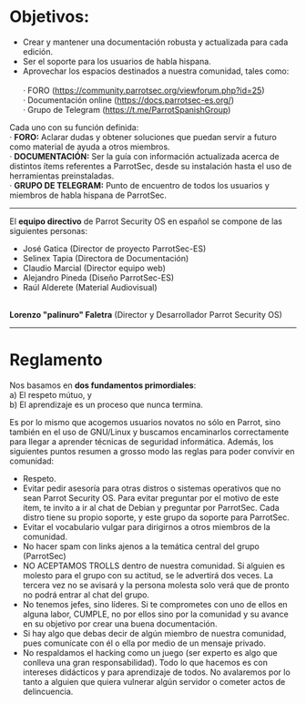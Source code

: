<h1>Objetivos:</h1>

- Crear y mantener una documentación robusta y actualizada para cada edición.
- Ser el soporte para los usuarios de habla hispana.
- Aprovechar los espacios destinados a nuestra comunidad, tales como:<br> 		
	· FORO (https://community.parrotsec.org/viewforum.php?id=25)<br>
	· Documentación online (https://docs.parrotsec-es.org/)<br>
	· Grupo de Telegram (https://t.me/ParrotSpanishGroup)<br>

Cada uno con su función definida:<br>
	· <b>FORO:</b> Aclarar dudas y obtener soluciones que puedan servir a
	futuro como material de ayuda a otros miembros.<br>
	· <b>DOCUMENTACIÓN:</b> Ser la guía con información actualizada acerca
	de distintos ítems referentes a ParrotSec, desde su instalación hasta
	el uso de herramientas preinstaladas.<br>
	· <b>GRUPO DE TELEGRAM:</b> Punto de encuentro de todos los usuarios y
	miembros de habla hispana de ParrotSec.
	
<hr>

El <b>equipo directivo</b> de Parrot Security OS en español se compone de las siguientes personas:
- José Gatica (Director de proyecto ParrotSec-ES)
- Selinex Tapia (Directora de Documentación)
- Claudio Marcial (Director equipo web)
- Alejandro Pineda (Diseño ParrotSec-ES)
- Raúl Alderete (Material Audiovisual)
<br>
<b>Lorenzo "palinuro" Faletra</b> (Director y Desarrollador Parrot Security OS)

<hr>

<h1>Reglamento</h1>

Nos basamos en <b>dos fundamentos primordiales</b>:<br>
a) El respeto mútuo, y<br>
b) El aprendizaje es un proceso que nunca termina.

Es por lo mismo que acogemos usuarios novatos no sólo en Parrot, sino también en el uso de GNU/Linux y buscamos encaminarlos correctamente para llegar a aprender técnicas de seguridad informática.
Además, los siguientes puntos resumen a grosso modo las reglas para poder convivir en comunidad:

- Respeto.
- Evitar pedir asesoría para otras distros o sistemas operativos que no sean Parrot Security OS. Para evitar preguntar por el motivo de este ítem, te invito a ir al chat de Debian y preguntar por ParrotSec. Cada distro tiene su propio soporte, y este grupo da soporte para ParrotSec.
- Evitar el vocabulario vulgar para dirigirnos a otros miembros de la comunidad.
- No hacer spam con links ajenos a la temática central del grupo (ParrotSec)
- NO ACEPTAMOS TROLLS dentro de nuestra comunidad. Si alguien es molesto para el grupo con su actitud, se le advertirá dos veces. La tercera vez no se avisará y la persona molesta solo verá que de pronto no podrá entrar al chat del grupo.
- No tenemos jefes, sino líderes. Si te comprometes con uno de ellos en alguna labor, CUMPLE, no por ellos sino por la comunidad y su avance en su objetivo por crear una buena documentación.
- Si hay algo que debas decir de algún miembro de nuestra comunidad, pues comunícate con él o ella por medio de un mensaje privado.
- No respaldamos el hacking como un juego (ser experto es algo que conlleva una gran responsabilidad). Todo lo que hacemos es con intereses didácticos y para aprendizaje de todos. No avalaremos por lo tanto a alguien que quiera vulnerar algún servidor o cometer actos de delincuencia.

